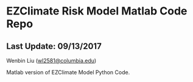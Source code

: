 # EZClimate Risk Model Matlab Code Repo
## Last Update: 09/13/2017
Wenbin Liu (wl2581@columbia.edu)

Matlab version of EZClimate Model Python Code.

